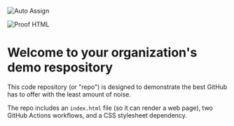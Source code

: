 ![Auto Assign](https://github.com/intec-organization/demo-repository/actions/workflows/auto-assign.yml/badge.svg)

![Proof HTML](https://github.com/intec-organization/demo-repository/actions/workflows/proof-html.yml/badge.svg)

# Welcome to your organization's demo respository
This code repository (or "repo") is designed to demonstrate the best GitHub has to offer with the least amount of noise.

The repo includes an `index.html` file (so it can render a web page), two GitHub Actions workflows, and a CSS stylesheet dependency.
